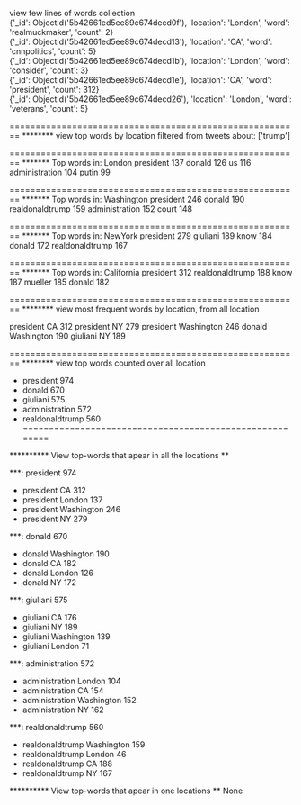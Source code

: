 view few  lines of words collection<br>
{'_id': ObjectId('5b42661ed5ee89c674decd0f'), 'location': 'London', 'word': 'realmuckmaker', 'count': 2}<br>
{'_id': ObjectId('5b42661ed5ee89c674decd13'), 'location': 'CA', 'word': 'cnnpolitics', 'count': 5}<br>
{'_id': ObjectId('5b42661ed5ee89c674decd1b'), 'location': 'London', 'word': 'consider', 'count': 3}<br>
{'_id': ObjectId('5b42661ed5ee89c674decd1e'), 'location': 'CA', 'word': 'president', 'count': 312}<br>
{'_id': ObjectId('5b42661ed5ee89c674decd26'), 'location': 'London', 'word': 'veterans', 'count': 5}<br>


========================================================
******** view top words by location filtered from tweets about:  ['trump']


========================================================
******* Top words in:  London
president 137
donald 126
us 116
administration 104
putin 99

========================================================
******* Top words in:  Washington
president 246
donald 190
realdonaldtrump 159
administration 152
court 148

========================================================
******* Top words in:  NewYork
president 279
giuliani 189
know 184
donald 172
realdonaldtrump 167

========================================================
******* Top words in:  California
president 312
realdonaldtrump 188
know 187
mueller 185
donald 182

========================================================
******** view most frequent words by location, from all location

president CA 312
president NY 279
president Washington 246
donald Washington 190
giuliani NY 189

========================================================
******** view top words counted over all location

* president 974
* donald 670
* giuliani 575
* administration 572
* realdonaldtrump 560
========================================================

********** View top-words that apear in all the locations **

***:  president 974
* president CA 312
* president London 137
* president Washington 246
* president NY 279

***:  donald 670
* donald Washington 190
* donald CA 182
* donald London 126
* donald NY 172

***:  giuliani 575
* giuliani CA 176
* giuliani NY 189
* giuliani Washington 139
* giuliani London 71

***:  administration 572
* administration London 104
* administration CA 154
* administration Washington 152
* administration NY 162

***:  realdonaldtrump 560
* realdonaldtrump Washington 159
* realdonaldtrump London 46
* realdonaldtrump CA 188
* realdonaldtrump NY 167

********** View top-words that apear in one locations **
None
